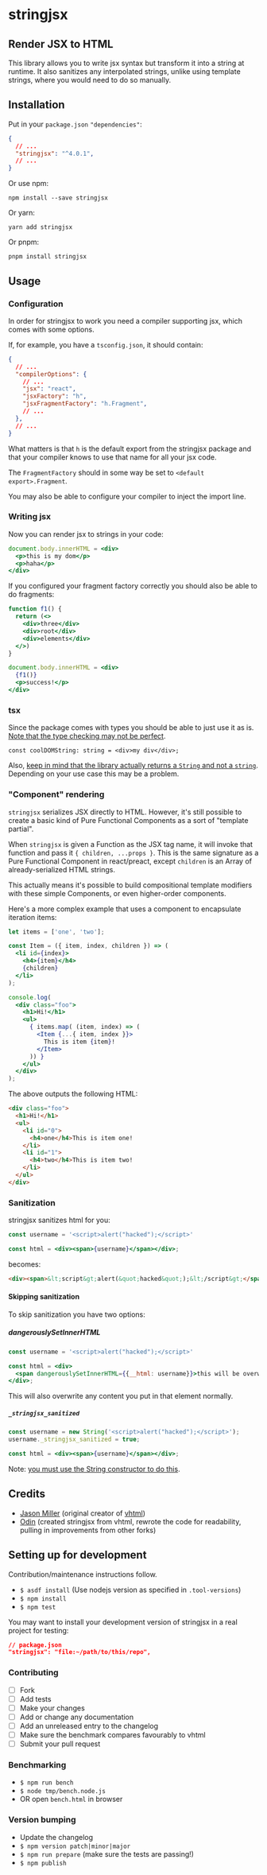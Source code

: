 # stringjsx

## Render JSX to HTML

This library allows you to write jsx syntax but transform it into a string at
runtime. It also sanitizes any interpolated strings, unlike using template
strings, where you would need to do so manually.

## Installation

Put in your `package.json` `"dependencies"`:
```json
{
  // ...
  "stringjsx": "^4.0.1",
  // ...
}
```

Or use npm:

`npm install --save stringjsx`

Or yarn:

`yarn add stringjsx`

Or pnpm:

`pnpm install stringjsx`

## Usage

### Configuration

In order for stringjsx to work you need a compiler supporting jsx, which comes with
some options.

If, for example, you have a `tsconfig.json`, it should contain:

```json
{
  // ...
  "compilerOptions": {
    // ...
    "jsx": "react",
    "jsxFactory": "h",
    "jsxFragmentFactory": "h.Fragment",
    // ...
  },
  // ...
}
```

What matters is that `h` is the default export from the stringjsx
package and that your compiler knows to use that name for all your jsx code.

The `FragmentFactory` should in some way be set to `<default export>.Fragment`.

You may also be able to configure your compiler to inject the import line.

### Writing jsx

Now you can render jsx to strings in your code:

```jsx
document.body.innerHTML = <div>
  <p>this is my dom</p>
  <p>haha</p>
</div>
```

If you configured your fragment factory correctly you should also be able to
do fragments:

```jsx
function f1() {
  return (<>
    <div>three</div>
    <div>root</div>
    <div>elements</div>
  </>)
}

document.body.innerHTML = <div>
  {f1()}
  <p>success!</p>
</div>
```

### tsx

Since the package comes with types you should be able to just use it as is.
[Note that the type checking may not be perfect](https://github.com/developit/vhtml/issues/19#issuecomment-757658538).

```tsx
const coolDOMString: string = <div>my div</div>;
```

Also, [keep in mind that the library actually returns a `String` and not a `string`](./misc/typescript_string.md). Depending on your use case this may be a problem.

### "Component" rendering

`stringjsx` serializes JSX directly to HTML.
However, it's still possible to create a basic kind of Pure Functional Components as a sort of "template partial".

When `stringjsx` is given a Function as the JSX tag name, it will invoke that function and pass it `{ children, ...props }`.
This is the same signature as a Pure Functional Component in react/preact, except `children` is an Array of already-serialized HTML strings.

This actually means it's possible to build compositional template modifiers with these simple Components, or even higher-order components.

Here's a more complex example that uses a component to encapsulate iteration items:

```jsx
let items = ['one', 'two'];

const Item = ({ item, index, children }) => (
  <li id={index}>
    <h4>{item}</h4>
    {children}
  </li>
);

console.log(
  <div class="foo">
    <h1>Hi!</h1>
    <ul>
      { items.map( (item, index) => (
        <Item {...{ item, index }}>
          This is item {item}!
        </Item>
      )) }
    </ul>
  </div>
);
```

The above outputs the following HTML:

```html
<div class="foo">
  <h1>Hi!</h1>
  <ul>
    <li id="0">
      <h4>one</h4>This is item one!
    </li>
    <li id="1">
      <h4>two</h4>This is item two!
    </li>
  </ul>
</div>
```

### Sanitization

stringjsx sanitizes html for you:

```jsx
const username = '<script>alert("hacked");</script>'

const html = <div><span>{username}</span></div>;
```

becomes:

```html
<div><span>&lt;script&gt;alert(&quot;hacked&quot;);&lt;/script&gt;</span></div>
```

#### Skipping sanitization

To skip sanitization you have two options:

##### dangerouslySetInnerHTML

```jsx
const username = '<script>alert("hacked");</script>'

const html = <div>
  <span dangerouslySetInnerHTML={{__html: username}}>this will be overwritten</span>
</div>;
```

This will also overwrite any content you put in that element normally.

##### `_stringjsx_sanitized`

```jsx
const username = new String('<script>alert("hacked");</script>');
username._stringjsx_sanitized = true;

const html = <div><span>{username}</span></div>;
```

Note: [you must use the String constructor to do this](./misc/typescript_string.md#what-is-a-string-and-why-is-it-not-a-string).

## Credits

- [Jason Miller](https://github.com/developit) (original creator of [vhtml](https://github.com/developit/vhtml))
- [Odin](https://github.com/odinhb) (created stringjsx from vhtml, rewrote the code for readability, pulling in improvements from other forks)

## Setting up for development

Contribution/maintenance instructions follow.

- `$ asdf install` (Use nodejs version as specified in `.tool-versions`)
- `$ npm install`
- `$ npm test`

You may want to install your development version of stringjsx in a real project
for testing:

```json
// package.json
"stringjsx": "file:~/path/to/this/repo",
```

### Contributing

- [ ] Fork
- [ ] Add tests
- [ ] Make your changes
- [ ] Add or change any documentation
- [ ] Add an unreleased entry to the changelog
- [ ] Make sure the benchmark compares favourably to vhtml
- [ ] Submit your pull request

### Benchmarking

- `$ npm run bench`
- `$ node tmp/bench.node.js`
- OR open `bench.html` in browser

### Version bumping

- Update the changelog
- `$ npm version patch|minor|major`
- `$ npm run prepare` (make sure the tests are passing!)
- `$ npm publish`

